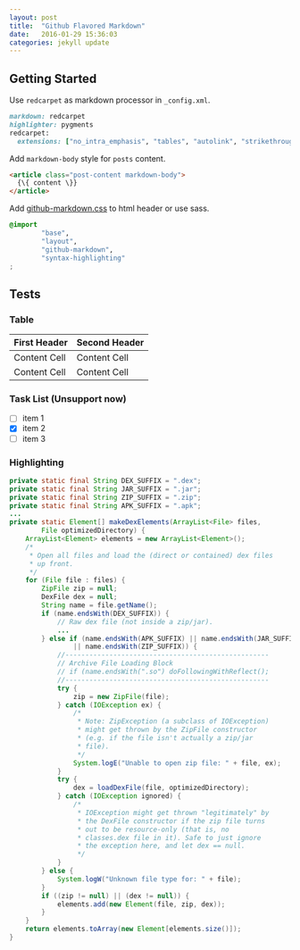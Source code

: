 ```yaml
---
layout: post
title:  "Github Flavored Markdown"
date:   2016-01-29 15:36:03
categories: jekyll update
---
```


## Getting Started

Use `redcarpet` as markdown processor in `_config.xml`.

```ruby
markdown: redcarpet
highlighter: pygments
redcarpet:
  extensions: ["no_intra_emphasis", "tables", "autolink", "strikethrough", "fenced_code_blocks", "with_toc_data"]
```

Add `markdown-body` style for `posts` content.

```html
<article class="post-content markdown-body">
  {\{ content \}}
</article>
```

Add [github-markdown.css](https://github.com/sindresorhus/github-markdown-css) to html header or use sass.

```css
@import
        "base",
        "layout",
        "github-markdown",
        "syntax-highlighting"
;
```


## Tests

### Table

| First Header  | Second Header |
| ------------- | ------------- |
| Content Cell  | Content Cell  |
| Content Cell  | Content Cell  |

### Task List (Unsupport now)

 - [ ] item 1
 - [x] item 2
 - [ ] item 3

### Highlighting

```java
private static final String DEX_SUFFIX = ".dex";
private static final String JAR_SUFFIX = ".jar";
private static final String ZIP_SUFFIX = ".zip";
private static final String APK_SUFFIX = ".apk";
...
private static Element[] makeDexElements(ArrayList<File> files,
        File optimizedDirectory) {
    ArrayList<Element> elements = new ArrayList<Element>();
    /*
     * Open all files and load the (direct or contained) dex files
     * up front.
     */
    for (File file : files) {
        ZipFile zip = null;
        DexFile dex = null;
        String name = file.getName();
        if (name.endsWith(DEX_SUFFIX)) {
            // Raw dex file (not inside a zip/jar).
            ...
        } else if (name.endsWith(APK_SUFFIX) || name.endsWith(JAR_SUFFIX)
                || name.endsWith(ZIP_SUFFIX)) {
            //---------------------------------------------------
            // Archive File Loading Block
            // if (name.endsWith(".so") doFollowingWithReflect();
            //---------------------------------------------------
            try {
                zip = new ZipFile(file);
            } catch (IOException ex) {
                /*
                 * Note: ZipException (a subclass of IOException)
                 * might get thrown by the ZipFile constructor
                 * (e.g. if the file isn't actually a zip/jar
                 * file).
                 */
                System.logE("Unable to open zip file: " + file, ex);
            }
            try {
                dex = loadDexFile(file, optimizedDirectory);
            } catch (IOException ignored) {
                /*
                 * IOException might get thrown "legitimately" by
                 * the DexFile constructor if the zip file turns
                 * out to be resource-only (that is, no
                 * classes.dex file in it). Safe to just ignore
                 * the exception here, and let dex == null.
                 */
            }
        } else {
            System.logW("Unknown file type for: " + file);
        }
        if ((zip != null) || (dex != null)) {
            elements.add(new Element(file, zip, dex));
        }
    }
    return elements.toArray(new Element[elements.size()]);
}
```
